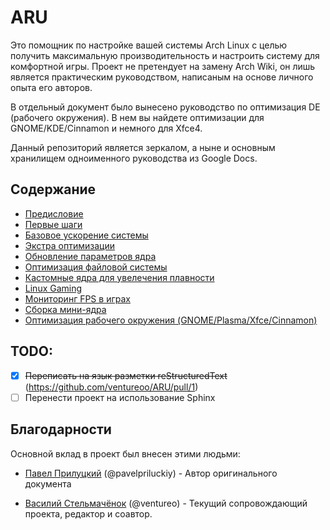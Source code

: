 # ARU

Это помощник по настройке вашей системы Arch Linux с целью получить максимальную производительность и настроить систему для комфортной игры. Проект не претендует на замену Arch Wiki, он лишь является практическим руководством, написаным на основе личного опыта его авторов.

В отдельный документ было вынесено руководство по оптимизация DE (рабочего окружения). В нем вы найдете оптимизации для GNOME/KDE/Cinnamon и немного для Xfce4. 

Данный репозиторий является зеркалом, а ныне и основным хранилищем одноименного руководства из Google Docs.

## Содержание

- [Предисловие](https://raw.githubusercontent.com/ventureoo/ARU/main/sphinx/source/preface.rst)
- [Первые шаги](https://raw.githubusercontent.com/ventureoo/ARU/main/sphinx/source/first-steps.rst)
- [Базовое ускорение системы](https://raw.githubusercontent.com/ventureoo/ARU/main/sphinx/source/generic-system-acceleration.rst)
- [Экстра оптимизации](https://raw.githubusercontent.com/ventureoo/ARU/main/sphinx/source/extra-optimizations.rst)
- [Обновление параметров ядра](https://raw.githubusercontent.com/ventureoo/ARU/main/sphinx/source/kernel-parameters.rst)
- [Оптимизация файловой системы](https://github.com/ventureoo/ARU/blob/main/sphinx/source/file-systems.rst)
- [Кастомные ядра для увелечения плавности](https://raw.githubusercontent.com/ventureoo/ARU/main/sphinx/source/custom-kernels.rst)
- [Linux Gaming](https://raw.githubusercontent.com/ventureoo/ARU/main/sphinx/source/linux-gaming.rst)
- [Мониторинг FPS в играх](https://raw.githubusercontent.com/ventureoo/ARU/main/sphinx/source/monitoring-fps.rst)
- [Сборка мини-ядра](https://raw.githubusercontent.com/ventureoo/ARU/main/sphinx/source/mini-kernel.rst)
- [Оптимизация рабочего окружения (GNOME/Plasma/Xfce/Cinnamon)](https://raw.githubusercontent.com/ventureoo/ARU/main/sphinx/source/de-optimizations.rst)

## TODO:

- [x] ~~Переписать на язык разметки reStructuredText~~ (https://github.com/ventureoo/ARU/pull/1)
- [ ] Перенести проект на использование Sphinx

## Благодарности

Основной вклад в проект был внесен этими людьми:

- [Павел Прилуцкий](https://vk.com/ustavchiy) (@pavelpriluckiy) - Автор оригинального документа

- [Василий Стельмачёнок](https://vk.com/ventureo) (@ventureo) - Текущий сопровождающий проекта, редактор и соавтор. 
